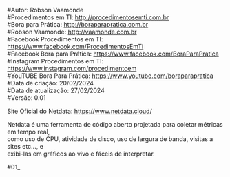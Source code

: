 #Autor: Robson Vaamonde<br>
#Procedimentos em TI: http://procedimentosemti.com.br<br>
#Bora para Prática: http://boraparapratica.com.br<br>
#Robson Vaamonde: http://vaamonde.com.br<br>
#Facebook Procedimentos em TI: https://www.facebook.com/ProcedimentosEmTi<br>
#Facebook Bora para Prática: https://www.facebook.com/BoraParaPratica<br>
#Instagram Procedimentos em TI: https://www.instagram.com/procedimentoem<br>
#YouTUBE Bora Para Prática: https://www.youtube.com/boraparapratica<br>
#Data de criação: 20/02/2024<br>
#Data de atualização: 27/02/2024<br>
#Versão: 0.01<br>

Site Oficial do Netdata: https://www.netdata.cloud/<br>

Netdata é uma ferramenta de código aberto projetada para coletar métricas em tempo real,<br>
como uso de CPU, atividade de disco, uso de largura de banda, visitas a sites etc..., e<br>
exibi-las em gráficos ao vivo e fáceis de interpretar.

#01_ <br>

